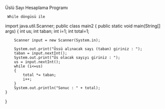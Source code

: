 Üslü Sayı Hesaplama Programı

     While döngüsü ile

import java.util.Scanner;
public class main2 {
public static void main(String[] args) {
int us;
int taban;
int i=1;
int total=1;

        Scanner input = new Scanner(System.in);

        System.out.print("Üssü alınacak sayı (taban) giriniz : ");
        taban = input.nextInt();
        System.out.print("Üs olacak sayıyı giriniz : ");
        us = input.nextInt();
        while (i<=us)
        {
            total *= taban;
            i++;
        }
        System.out.println("Sonuc : " + total);
    }
}
